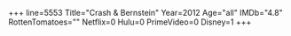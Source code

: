 +++
line=5553
Title="Crash & Bernstein"
Year=2012
Age="all"
IMDb="4.8"
RottenTomatoes=""
Netflix=0
Hulu=0
PrimeVideo=0
Disney=1
+++

